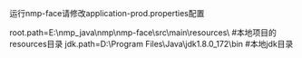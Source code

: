 运行nmp-face请修改application-prod.properties配置

root.path=E:\\nmp_java\\nmp\\nmp-face\\src\\main\\resources\\ #本地项目的resources目录
jdk.path=D:\\Program Files\\Java\\jdk1.8.0_172\\bin  #本地jdk目录